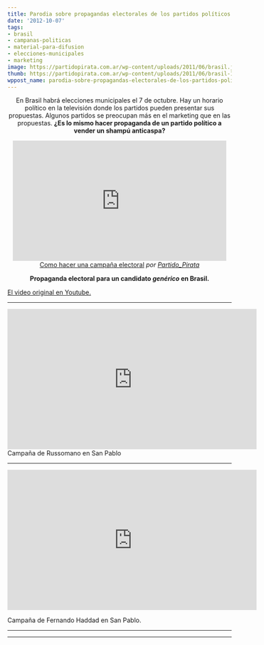 ```yaml
---
title: Parodia sobre propagandas electorales de los partidos políticos en Brasil
date: '2012-10-07'
tags:
- brasil
- campanas-politicas
- material-para-difusion
- elecciones-municipales
- marketing
image: https://partidopirata.com.ar/wp-content/uploads/2011/06/brasil.jpg
thumb: https://partidopirata.com.ar/wp-content/uploads/2011/06/brasil-150x150.jpg
wppost_name: parodia-sobre-propagandas-electorales-de-los-partidos-politicos-en-brasil
---
```


<p style="text-align: center;">En Brasil habrá elecciones municipales el 7 de octubre. Hay un horario político en la televisión donde los partidos pueden presentar sus propuestas.
Algunos partidos se preocupan más en el marketing que en las propuestas.
<strong>¿Es lo mismo hacer propaganda de un partido político a vender un shampú anticaspa?</strong></p>

<center>
<iframe src="http://www.dailymotion.com/embed/video/xu59el" frameborder="0" width="480" height="270"></iframe>
<a href="http://www.dailymotion.com/video/xu59el_como-hacer-una-campana-electoral_fun" target="_blank">Como hacer una campaña electoral</a> <em>por <a href="http://www.dailymotion.com/Partido_Pirata" target="_blank">Partido_Pirata</a></em></center>
<p style="text-align: center;"><strong>Propaganda electoral para un candidato <em>genérico</em> en Brasil.</strong></p>
<a href="http://youtu.be/PfO3tAtHYsA" target="_blank">El video original en Youtube.</a>

<hr />

<iframe src="http://www.youtube.com/embed/1yfQAt42ZWY" frameborder="0" width="560" height="315"></iframe>
Campaña de Russomano en San Pablo

<hr />

<iframe src="http://www.youtube.com/embed/lF6R8b0pWsI?list=UUCI56o7XkqYpL-52rxQy_Yw&amp;hl=es_ES" frameborder="0" width="560" height="315"></iframe>

Campaña de Fernando Haddad en San Pablo.

<hr />



<hr />
